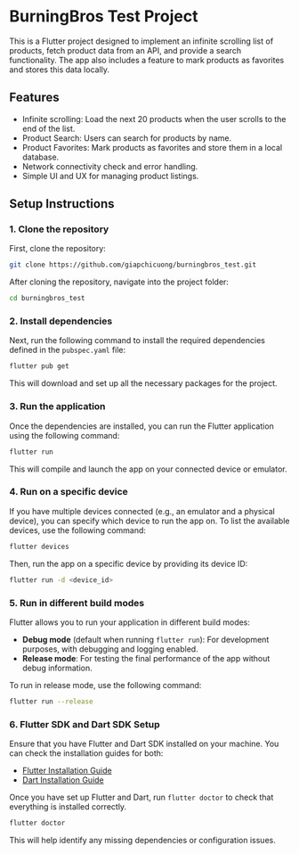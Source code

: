 # BurningBros Test Project

This is a Flutter project designed to implement an infinite scrolling list of products, fetch product data from an API, and provide a search functionality. The app also includes a feature to mark products as favorites and stores this data locally.

## Features

- Infinite scrolling: Load the next 20 products when the user scrolls to the end of the list.
- Product Search: Users can search for products by name.
- Product Favorites: Mark products as favorites and store them in a local database.
- Network connectivity check and error handling.
- Simple UI and UX for managing product listings.

## Setup Instructions

### 1. Clone the repository

First, clone the repository:

```bash
git clone https://github.com/giapchicuong/burningbros_test.git
```

After cloning the repository, navigate into the project folder:

```bash
cd burningbros_test
```

### 2. Install dependencies

Next, run the following command to install the required dependencies defined in the `pubspec.yaml` file:

```bash
flutter pub get
```

This will download and set up all the necessary packages for the project.

### 3. Run the application

Once the dependencies are installed, you can run the Flutter application using the following command:

```bash
flutter run
```
This will compile and launch the app on your connected device or emulator.

### 4. **Run on a specific device**

If you have multiple devices connected (e.g., an emulator and a physical device), you can specify which device to run the app on. To list the available devices, use the following command:

```bash
flutter devices
```

Then, run the app on a specific device by providing its device ID:

```bash
flutter run -d <device_id>
```

### 5. **Run in different build modes**

Flutter allows you to run your application in different build modes:

- **Debug mode** (default when running `flutter run`): For development purposes, with debugging and logging enabled.
- **Release mode**: For testing the final performance of the app without debug information.

To run in release mode, use the following command:

```bash
flutter run --release
```

### 6. **Flutter SDK and Dart SDK Setup**

Ensure that you have Flutter and Dart SDK installed on your machine. You can check the installation guides for both:

- [Flutter Installation Guide](https://flutter.dev/docs/get-started/install)
- [Dart Installation Guide](https://dart.dev/get-dart)

Once you have set up Flutter and Dart, run `flutter doctor` to check that everything is installed correctly.

```bash
flutter doctor
```

This will help identify any missing dependencies or configuration issues.

